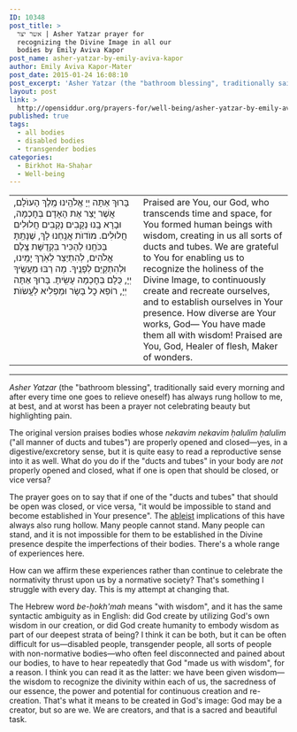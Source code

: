 ```yaml
---
ID: 10348
post_title: >
  אשר יצר | Asher Yatzar prayer for
  recognizing the Divine Image in all our
  bodies by Emily Aviva Kapor
post_name: asher-yatzar-by-emily-aviva-kapor
author: Emily Aviva Kapor-Mater
post_date: 2015-01-24 16:08:10
post_excerpt: 'Asher Yatzar (the "bathroom blessing", traditionally said every morning and after every time one goes to relieve oneself) has always rung hollow to me, at best, and at worst has been a prayer not celebrating beauty but highlighting pain. The original version praises bodies whose <em>nekavim nekavim ḥalulim ḥalulim</em> ("all manner of ducts and tubes") are properly opened and closed—yes, in a digestive/excretory sense, but it is quite easy to read a reproductive sense into it as well. What do you do if the "ducts and tubes" in your body are <em>not</em> properly opened and closed, what if one is open that should be closed, or vice versa?'
layout: post
link: >
  http://opensiddur.org/prayers-for/well-being/asher-yatzar-by-emily-aviva-kapor/
published: true
tags:
  - all bodies
  - disabled bodies
  - transgender bodies
categories:
  - Birkhot Ha-Shaḥar
  - Well-being
---
```

<table style="margin-left: auto;margin-right: auto;">
<tbody>
<tr>
<td style="vertical-align: top" width="46%">
<div class="liturgy"><span lang="he">
בָּרוּךְ אַתָּה יְיָ אֱלֹהֵֽינוּ מֶֽלֶךְ הָעוֺלָם,
אֲשֶׁר יָצַר אֶת הָאָדָם בְּחׇכְמָה,
וּבָרָא בָֽנוּ נְקָבִים נְקָבִים חֲלוּלִים חֲלוּלִים.
מוֺדוֺת אֲנַֽחְנוּ לָךְ, שֶׁנָּתַֽתָּ בְּכֹּחֵֽנוּ
לְהַכִּיר בִּקְדֻשָּׁת צֶֽלֶם אֱלֹהִים,
לְהִתְיַצֵר לְאֹֽרֶךְ יָמֵֽינוּ,
וּלְהִתְקַיֵּם לְפָנֶֽיךָ.
מָה רַבּוּ מַעֲשֶֽׂיךָ יְיָ,
 כֻּלָם בְּחׇכְמָה עָשִֽׂיתָ.
בָּרוּךְ אַתָּה יְיָ, רוֹפֵא כׇל בָּשָׂר וּמַפְלִיא לַעֲשׂוֺת׃
</span></div></td>

<td style="vertical-align: top" width="53%"><div class="english">
Praised are You, our God, who transcends time and space,
for You formed human beings with wisdom,
creating in us all sorts of ducts and tubes.
We are grateful to You for enabling us
to recognize the holiness of the Divine Image,
to continuously create and recreate ourselves,
and to establish ourselves in Your presence.
How diverse are Your works, God—
You have made them all with wisdom!
Praised are You, God, Healer of flesh, Maker of wonders.
</div></td>
</tr>
</tbody>
</tbody></tbody></tbody></table>

<hr />

<em>Asher Yatzar</em> (the "bathroom blessing", traditionally said every morning and after every time one goes to relieve oneself) has always rung hollow to me, at best, and at worst has been a prayer not celebrating beauty but highlighting pain.

The original version praises bodies whose <em>nekavim nekavim ḥalulim ḥalulim</em> ("all manner of ducts and tubes") are properly opened and closed—yes, in a digestive/excretory sense, but it is quite easy to read a reproductive sense into it as well. What do you do if the "ducts and tubes" in your body are <em>not</em> properly opened and closed, what if one is open that should be closed, or vice versa?

The prayer goes on to say that if one of the "ducts and tubes" that should be open was closed, or vice versa, "it would be impossible to stand and become established in Your presence". The <a href="https://en.wikipedia.org/wiki/Ableism">ableist</a> implications of this have always also rung hollow. Many people cannot stand. Many people can stand, and it is not impossible for them to be established in the Divine presence despite the imperfections of their bodies. There's a whole range of experiences here.

How can we affirm these experiences rather than continue to celebrate the normativity thrust upon us by a normative society? That's something I struggle with every day. This is my attempt at changing that.

The Hebrew word <em>be-ḥokh'mah</em> means "with wisdom", and it has the same syntactic ambiguity as in English: did God create by utilizing God's own wisdom in our creation, or did God create humanity to embody wisdom as part of our deepest strata of being? I think it can be both, but it can be often difficult for us—disabled people, transgender people, all sorts of people with non-normative bodies—who often feel disconnected and pained about our bodies, to have to hear repeatedly that God "made us with wisdom", for a reason. I think you can read it as the latter: we have been given wisdom—the wisdom to recognize the divinity within each of us, the sacredness of our essence, the power and potential for continuous creation and re-creation. That's what it means to be created in God's image: God may be a creator, but so are we. We are creators, and that is a sacred and beautiful task.

